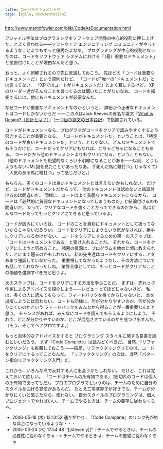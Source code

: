 ```yaml
---
title: コードがドキュメントだ
tags: [agile, documentation]
---
```


http://www.martinfowler.com/bliki/CodeAsDocumentation.html

アジャイル手法はプログラミングをソフトウェア開発の中心的役割に押し上げた、とよく言われる——ソフトウェア エンジニアリング コミュニティがやってるようなことよりもずっと優秀だよなあ。
プログラミングが中心的役割となったのは、コードをソフトウェア システムにおける「（最）重要なドキュメント」と位置付けたことが理由なんだと思う。

おっと、よく誤解されるので先に反論しておこう。
先ほどの「コードは重要なドキュメントだ」という原則だけど、
「コードが"唯一の"ドキュメントだ」とは言ってない。
「XPではコードがドキュメントだ」とよく耳にするけど、
XPのリーダー達がそんなことを言ってるのは聞いたことがないなあ。
コードを補完するには、他にもドキュメントが必要なんだ。

なぜコードが重要なドキュメントなのかというと、
詳細かつ正確なドキュメントはコードしかないからだ
——この点はJack Reevesの有名な論文『[What is Design?（設計とは？）](http://www.developerdotstar.com/mag/articles/reeves_design_main.html)』（[一つ目の論文の日本語訳](http://www.biwa.ne.jp/~mmura/SoftwareDevelopment/WhatIsSoftwareDesignJ.html)）で指摘されている。

コードがドキュメントなら、プログラマがコードをクリアで読みやすくするよう努力することが重要となる。
「コードがドキュメントだ」ということは、「特定のコードが良いドキュメントだ」ということじゃない。
どんなドキュメントでもそうだけど、コードだってクリアにもなれば、ごちゃごちゃになることもある。
コードだから他のドキュメントよりもクリアになる、ということもない。
（他のドキュメントも絶望的なくらい不明瞭になることがある——以前、どうしようもないUML図を見たことがあったなあ。
(「死んだ馬に鞭打つ」じゃなくて)「人気のある馬に鞭打つ」って感じだけど。）

もちろん、多くのコードは良いドキュメントとは言えないかもしれない。
だけど、コードがドキュメントだからって、
他のドキュメントは認めないと結論付けるのは間違いだ。
同様に、コードはよく貧弱なドキュメントになるから、
コードは「必然的に貧弱なドキュメントになってしまうものだ」と結論付けるのも間違いだ。
だって、クリアなコードを書くことだってできるのだから。
私はどんなコードだってもっとクリアにできると思っているよ。

コードが読みにくいのは、
コードのことを真剣にドキュメントとして扱ってないからじゃないだろうか。
コードをクリアにしようという気がなければ、勝手にクリアになるわけがない。
コードをクリアにするための第一のステップは、
「コードはドキュメントである」と受け入れることだ。
それから、コードをクリアにしようと努めること。
諸悪の根源は、プログラムを始めた頃に教えられたことにまで遡るのかもしれない。
私の先生達はコードをクリアにすることをあまり強調していなかった。
重要視してなかったようだし、その方法についても話してくれなかったしね。
業界全体としては、もっとコードがクリアなことの価値を強調すべきだと思うよ。

次のステップは、コードをクリアにする方法を学ぶことだ。
まずは、売れっ子作家によるアドバイスを紹介しよう——レビューってほどじゃないけど。
私は、多くの人に読んでもらって、フィードバックを得てからじゃないと、
本を出版しようとは思わない。
コードも同様に、何が分かりやすいのか、何が分かりにくいのかという
フィードバックをみんなから得ることが一番重要なんだと思う。
チャンスがあれば、みんなにコードを読んでもらえるようにしよう。
それで、どこが分かりやすいのか、どこが混乱させているのかを見つけ出すんだ。
（そう、そこでペアプロですよ。）

もっと具体的なアドバイスをすると
プログラミング スタイルに関する良書を読むといいだろう。
まず『Code Complete』は読んどくべきだ。
当然、『リファクタリング』も推薦しておこう
——結局、リファクタリングってのは、コードをクリアにするってことなんだ。
『リファクタリング』の次は、当然『パターン指向リファクタリング入門』だ。


これから、いろんな点で反対する人に出会うかもしれない。
だけど、これは覚えておいて欲しい。
「コードはチームの所有物である」（細切れのコードは個人の所有物であってもだ）。 
プロのプログラマというのは、チームのために自分のスタイルを曲げる覚悟があるんだ。
たとえ三項演算子が好きでも、チームが分かりにくいと感じたなら、使わない。
自分スタイルのプログラミングは、個人プロジェクトでやればいい。
チームでやるときは、チームの要望に従わなくちゃ。


* 2006-05-18 (木) 12:13:52 通りがかり : 『Code Complete』のリンク先が妙な具合になっているような・・・
* 2005-03-24 (木) 17:54:48 ''[[steven.y]]'' : チームでやるときは、チームの必要性に従わなくちゃ -→ チームでやるときは、チームの要望に従わなくちゃ
